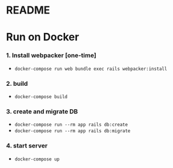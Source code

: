 # README


# Run on Docker

### 1. Install webpacker [one-time]
  - `docker-compose run web bundle exec rails webpacker:install`

### 2. build 
  - `docker-compose build`
### 3. create and migrate DB
  - `docker-compose run --rm app rails db:create`
  - `docker-compose run --rm app rails db:migrate`

### 4. start server
  - `docker-compose up`

